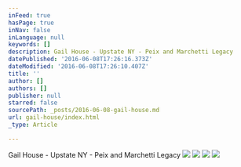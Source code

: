 ```yaml
---
inFeed: true
hasPage: true
inNav: false
inLanguage: null
keywords: []
description: Gail House - Upstate NY - Peix and Marchetti Legacy
datePublished: '2016-06-08T17:26:16.373Z'
dateModified: '2016-06-08T17:26:10.407Z'
title: ''
author: []
authors: []
publisher: null
starred: false
sourcePath: _posts/2016-06-08-gail-house.md
url: gail-house/index.html
_type: Article

---
```

Gail House - Upstate NY - Peix and Marchetti Legacy
![](https://the-grid-user-content.s3-us-west-2.amazonaws.com/3fac6fa3-1ac5-4eaf-b0d4-cf43ae07813a.jpg)
![](https://the-grid-user-content.s3-us-west-2.amazonaws.com/f5c1f5dc-be50-45c2-8b3c-e02623919329.jpg)
![](https://the-grid-user-content.s3-us-west-2.amazonaws.com/b6d4f277-4787-468f-8c23-d8e09df0387a.jpg)
![](https://the-grid-user-content.s3-us-west-2.amazonaws.com/1fdddafd-442c-4fe1-ad12-293217791292.jpg)